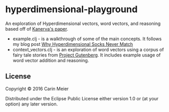 # hyperdimensional-playground

An exploration of Hyperdimensional vectors, word vectors, and reasoning based off of [Kanerva's paper](http://redwood.berkeley.edu/pkanerva/papers/kanerva09-hyperdimensional.pdf).

* example.clj - is a walkthrough of some of the main concepts.  It follows my blog post [Why Hyperdimensional Socks Never Match](http://gigasquidsoftware.com/blog/2016/02/06/why-hyperdimensional-socks-never-match/)
* context_vectors.clj - is an exploration of word vectors using a corpus of fairy tale stories from [Project Gutenberg](http://www.gutenberg.org/).  It includes example usage of word vector addition and reasoning.

## License

Copyright © 2016 Carin Meier

Distributed under the Eclipse Public License either version 1.0 or (at
your option) any later version.
